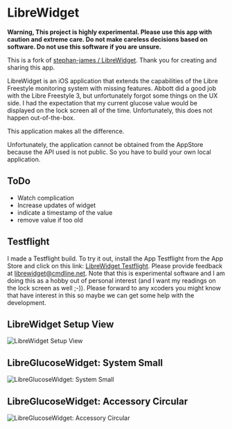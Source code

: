 # LibreWidget

**Warning, This project is highly experimental. Please use this app with caution and extreme care. Do not make careless decisions based on software. Do not use this software if you are unsure.**

This is a fork of [stephan-james / LibreWidget](https://github.com/stephan-james/LibreWidget). Thank you for creating and sharing this app.

LibreWidget is an iOS application that extends the capabilities of the Libre Freestyle monitoring system with missing features.
Abbott did a good job with the Libre Freestyle 3, but unfortunately forgot some things on the UX side.
I had the expectation that my current glucose value would be displayed on the lock screen all of the time.
Unfortunately, this does not happen out-of-the-box.

This application makes all the difference.

Unfortunately, the application cannot be obtained from the AppStore because the API used is not public.
So you have to build your own local application.

## ToDo
- Watch complication
- Increase updates of widget
- indicate a timestamp of the value
- remove value if too old

## Testflight
I made a Testflight build. To try it out, install the App Testflight from the App Store and click on this link: [LibreWidget Testflight](https://testflight.apple.com/join/pGz2B7O7). Please provide feedback at librewidget@cmdline.net. Note that this is experimental software and I am doing this as a hobby out of personal interest (and I want my readings on the lock screen as well ;-)). Please forward to any xcoders you might know that have interest in this so maybe we can get some help with the development.

## LibreWidget Setup View
![LibreWidget Setup View](assets/LibreWidgetSetupView.png)  

## LibreGlucoseWidget: System Small
![LibreGlucoseWidget: System Small](assets/LibreGlucoseWidgetSystemSmall.png) 

## LibreGlucoseWidget: Accessory Circular
![LibreGlucoseWidget: Accessory Circular](assets/LibreGlucoseWidgetAccessoryCircular.png)  
